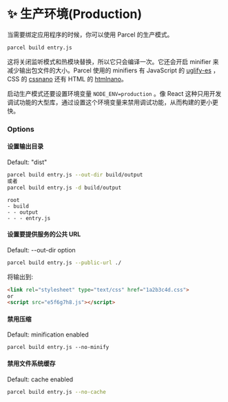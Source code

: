 # ✨ 生产环境(Production)

当需要绑定应用程序的时候，你可以使用 Parcel 的生产模式。

```bash
parcel build entry.js
```

这将关闭监听模式和热模块替换，所以它只会编译一次。它还会开启 minifier 来减少输出包文件的大小。Parcel 使用的 minifiers 有 JavaScript 的 [uglify-es](https://github.com/mishoo/UglifyJS2/tree/harmony) ，CSS 的 [cssnano](http://cssnano.co) 还有 HTML 的 [htmlnano](https://github.com/posthtml/htmlnano)。

启动生产模式还要设置环境变量 `NODE_ENV=production` 。像 React 这种只用开发调试功能的大型库，通过设置这个环境变量来禁用调试功能，从而构建的更小更快。


### Options

#### 设置输出目录

Default: "dist"

```bash
parcel build entry.js --out-dir build/output
或者
parcel build entry.js -d build/output
```

```base
root
- build
- - output
- - - entry.js
```

#### 设置要提供服务的公共 URL

Default: --out-dir option

```bash
parcel build entry.js --public-url ./
```

将输出到:
```html
<link rel="stylesheet" type="text/css" href="1a2b3c4d.css">
or
<script src="e5f6g7h8.js"></script>
```


#### 禁用压缩

Default: minification enabled

```
parcel build entry.js --no-minify
```

#### 禁用文件系统缓存
Default: cache enabled

```bash
parcel build entry.js --no-cache
```
